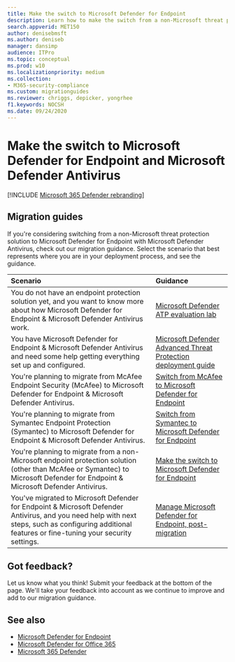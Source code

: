 ```yaml
---
title: Make the switch to Microsoft Defender for Endpoint
description: Learn how to make the switch from a non-Microsoft threat protection solution to Microsoft Defender for Endpoint
search.appverid: MET150    
author: denisebmsft
ms.author: deniseb
manager: dansimp
audience: ITPro
ms.topic: conceptual
ms.prod: w10
ms.localizationpriority: medium
ms.collection: 
- M365-security-compliance
ms.custom: migrationguides
ms.reviewer: chriggs, depicker, yongrhee
f1.keywords: NOCSH 
ms.date: 09/24/2020
---
```


# Make the switch to Microsoft Defender for Endpoint and Microsoft Defender Antivirus

[!INCLUDE [Microsoft 365 Defender rebranding](../../includes/microsoft-defender.md)]


## Migration guides

If you're considering switching from a non-Microsoft threat protection solution to Microsoft Defender for Endpoint with Microsoft Defender Antivirus, check out our migration guidance. Select the scenario that best represents where you are in your deployment process, and see the guidance.

|Scenario |Guidance |
|:--|:--|
|You do not have an endpoint protection solution yet, and you want to know more about how Microsoft Defender for Endpoint & Microsoft Defender Antivirus work.  |[Microsoft Defender ATP evaluation lab](evaluation-lab.md)   |
|You have Microsoft Defender for Endpoint & Microsoft Defender Antivirus and need some help getting everything set up and configured.  |[Microsoft Defender Advanced Threat Protection deployment guide](deployment-phases.md)  |
|You're planning to migrate from McAfee Endpoint Security (McAfee) to Microsoft Defender for Endpoint & Microsoft Defender Antivirus. |[Switch from McAfee to Microsoft Defender for Endpoint](mcafee-to-microsoft-defender-migration.md) |
|You're planning to migrate from Symantec Endpoint Protection (Symantec) to Microsoft Defender for Endpoint & Microsoft Defender Antivirus. |[Switch from Symantec to Microsoft Defender for Endpoint](symantec-to-microsoft-defender-atp-migration.md) |
|You're planning to migrate from a non-Microsoft endpoint protection solution (other than McAfee or Symantec) to Microsoft Defender for Endpoint & Microsoft Defender Antivirus. |[Make the switch to Microsoft Defender for Endpoint](switch-to-microsoft-defender-migration.md)   |
|You've migrated to Microsoft Defender for Endpoint & Microsoft Defender Antivirus, and you need help with next steps, such as configuring additional features or fine-tuning your security settings. | [Manage Microsoft Defender for Endpoint, post-migration](manage-atp-post-migration.md) |


## Got feedback?

Let us know what you think! Submit your feedback at the bottom of the page. We'll take your feedback into account as we continue to improve and add to our migration guidance.

## See also

- [Microsoft Defender for Endpoint](https://docs.microsoft.com/windows/security/threat-protection)
- [Microsoft Defender for Office 365](https://docs.microsoft.com/microsoft-365/security/office-365-security/office-365-atp)
- [Microsoft 365 Defender](https://docs.microsoft.com/microsoft-365/security/mtp/microsoft-threat-protection?) 
